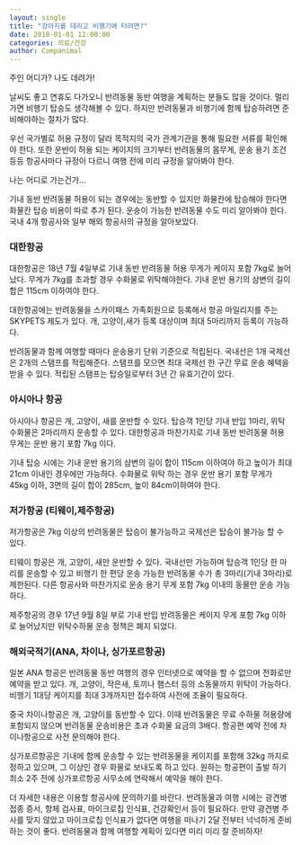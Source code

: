 ```yaml
---
layout: single
title: "강아지를 데리고 비행기에 타려면?"
date: 2018-01-01 12:00:00
categories: 의료/건강
author: Companimal
---
```


주인 어디가? 나도 데려가!

날씨도 좋고 연휴도 다가오니 반려동물 동반 여행을 계획하는 분들도 많을 것이다. 멀리 가면 비행기 탑승도 생각해볼 수 있다. 하지만 반려동물과 비행기에 함께 탑승하려면 준비해야하는 절차가 많다.

우선 국가별로 허용 규정이 달라 목적지의 국가 관계기관을 통해 필요한 서류를 확인해야 한다. 또한 운반이 허용 되는 케이지의 크기부터 반려동물의 몸무게, 운송 용기 조건 등등 항공사마다 규정이 다르니 여행 전에 미리 규정을 알아봐야 한다.

나는 어디로 가는건가...

기내 동반 반려동물 허용이 되는 경우에는 동반할 수 있지만 화물칸에 탑승해야 한다면 화물칸 탑승 비용이 따로 추가 된다. 운송이 가능한 반려동물 수도 미리 알아봐야 한다. 국내 4개 항공사와 일부 해외 항공사의 규정을 알아보았다.

### 대한항공

대한항공은 18년 7월 4일부로 기내 동반 반려동물 허용 무게가 케이지 포함 7kg로 늘어났다. 무게가 7kg를 초과할 경우 수화물로 위탁해야한다. 기내 운반 용기의 삼변의 길이 합은 115cm 이하여야 한다.

대한항공에는 반려동물을 스카이패스 가족회원으로 등록해서 항공 마일리지를 주는 SKYPETS 제도가 있다. 개, 고양이,새가 등록 대상이며 최대 5마리까지 등록이 가능하다.

반려동물과 함께 여행할 때마다 운송용기 단위 기준으로 적립된다. 국내선은 1개 국제선은 2개의 스탬프를 적립해준다. 스탬프를 모으면 최대 국제선 한 구간 무료 운송 혜택을 받을 수 있다. 적립된 스탬프는 탑승일로부터 3년 간 유효기간이 있다.

### 아시아나 항공

아시아나 항공은 개, 고양이, 새를 운반할 수 있다. 탑승객 1인당 기내 반입 1마리, 위탁 수화물은 2마리까지 운송할 수 있다. 대한항공과 마찬가지로 기내 동반 반려동물 허용 무게는 운반 용기 포함 7kg 이다.

기내 탑승 시에는 기내 운반 용기의 삼변의 길이 합이 115cm 이하여야 하고 높이가 최대 21cm 이내인 경우에만 가능하다. 수화물로 위탁 하는 경우 운반 용기 포함 무게가 45kg 이하, 3면의 길이 합이 285cm, 높이 84cm이하여야 한다.

### 저가항공 (티웨이,제주항공)

저가항공은 7kg 이상의 반려동물은 탑승이 불가능하고 국제선은 탑승이 불가능 할 수 있다.

티웨이 항공은 개, 고양이, 새만 운반할 수 있다. 국내선만 가능하며 탑승객 1인당 한 마리를 운송할 수 있고 비행기 한 편당 운송 가능한 반려동물 수가 총 3마리(기내 3마리)로 제한된다. 다른 항공사와 마찬가지로 운송 용기 무게 포함 7kg 이내의 동물만 운송 가능하다.

제주항공의 경우 17년 9월 8일 부로 기내 반입 반려동물은 케이지 무게 포함 7kg 이하로 늘어났지만 위탁수하물 운송 정책은 폐지 되었다.

### 해외국적기(ANA, 차이나, 싱가포르항공)

일본 ANA 항공은 반려동물 동반 여행의 경우 인터넷으로 예약을 할 수 없으며 전화로만 예약을 받고 있다. 개, 고양이, 작은새, 토끼나 햄스터 등의 소동물까지 위탁이 가능하다. 비행기 1대당 케이지를 최대 3개까지만 접수하여 사전에 조율이 필요하다.

중국 차이나항공은 개, 고양이를 동반할 수 있다. 이때 반려동물은 무료 수하물 허용량에 포함되지 않으며 반려동물 운송비용은 초과 수화물 요금의 3배다. 항공편 예약 전에 차이나항공으로 사전 문의해야 한다.

싱가포르항공은 기내에 함께 운송할 수 있는 반려동물을 케이지를 포함해 32kg 까지로 정하고 있으며, 그 이상인 경우 화물로 보내도록 하고 있다. 원하는 항공편이 출발 하기 최소 2주 전에 싱가포르항공 사무소에 연락해서 예약을 해야 한다.

더 자세한 내용은 이용할 항공사에 문의하기를 바란다. 반려동물과 여행 시에는 광견병 접종 증서, 항체 검사표, 마이크로칩 인식표, 건강확인서 등이 필요하다. 만약 광견병 주사를 맞지 않았고 마이크로칩 인식표가 없다면 여행을 떠나기 2달 전부터 넉넉하게 준비하는 것이 좋다. 반려동물과 함께 여행할 계획이 있다면 미리 미리 잘 준비하자!
